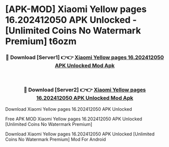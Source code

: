 # [APK-MOD] Xiaomi Yellow pages 16.202412050 APK Unlocked - [Unlimited Coins No Watermark Premium] t6ozm



<div align="center">
<h3>🔴 Download [Server1] 👉👉 <a href="https://momento.my/?title=Xiaomi_Yellow_pages_16.202412050_APK_Unlocked">Xiaomi Yellow pages 16.202412050 APK Unlocked Mod Apk</a></h3><br>

<h3>🔴 Download [Server2] 👉👉 <a href="https://momento.my/?title=Xiaomi_Yellow_pages_16.202412050_APK_Unlocked">Xiaomi Yellow pages 16.202412050 APK Unlocked Mod Apk</a></h3>
</div>



Download Xiaomi Yellow pages 16.202412050 APK Unlocked 

Free APK MOD Xiaomi Yellow pages 16.202412050 APK Unlocked [Unlimited Coins No Watermark Premium]

Download Xiaomi Yellow pages 16.202412050 APK Unlocked [Unlimited Coins No Watermark Premium] Mod For Android
